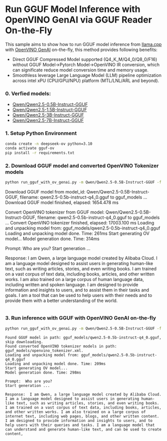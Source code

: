 # Run GGUF Model Inference with OpenVINO GenAI via GGUF Reader On-the-Fly

This sample aims to show how to run GGUF model inference from [llama.cpp](https://github.com/ggml-org/llama.cpp) with [OpenVINO GenAI](https://github.com/openvinotoolkit/openvino.genai) on-the-fly, this method provides following benefits: 

- Direct GGUF Compressed Model supported (Q4_K_M/Q4_0/Q8_0/F16) without GGUF Model->Pytorch Model->OpenVINO IR conversion, which can significate reduce model conversion time and memory usage.
- Smoothless leverage Large Language Model (LLM) pipeline optimization across intel xPU (CPU/GPU/NPU) platform (MTL/LNL/ARL and beyond).

### 0. Verfied models:
- [Qwen/Qwen2.5-0.5B-Instruct-GGUF](https://huggingface.co/Qwen/Qwen2.5-0.5B-Instruct-GGUF)
- [Qwen/Qwen2.5-1.5B-Instruct-GGUF](https://huggingface.co/Qwen/Qwen2.5-1.5B-Instruct-GGUF)
- [Qwen/Qwen2.5-3B-Instruct-GGUF](https://huggingface.co/Qwen/Qwen2.5-3B-Instruct-GGUF)
- [Qwen/Qwen2.5-7B-Instruct-GGUF](https://huggingface.co/Qwen/Qwen2.5-7B-Instruct-GGUF)


### 1. Setup Python Environment
```bash
conda create -n deepseek-ov python=3.10
conda activate gguf-ov
pip install -r requirements.txt 
```

### 2. Download GGUF model and converted OpenVINO Tokenizer models
```bash
python run_gguf_with_ov_genai.py -m Qwen/Qwen2.5-0.5B-Instruct-GGUF -f qwen2.5-0.5b-instruct-q4_0.gguf -d CPU -o gguf_models -p "Who are you?" -cd "model_cache" -mnt 128
```
Download GGUF model from model_id: Qwen/Qwen2.5-0.5B-Instruct-GGUF, filename: qwen2.5-0.5b-instruct-q4_0.gguf to gguf_models ...
Download GGUF model finished, elapsed: 1654.478 ms

Convert OpenVINO tokenizer from GGUF model: Qwen/Qwen2.5-0.5B-Instruct-GGUF, filename: qwen2.5-0.5b-instruct-q4_0.gguf to gguf_models ...
Convert OpenVINO tokenizer finished, elapsed: 17003.100 ms
Loading and unpacking model from: gguf_models/qwen2.5-0.5b-instruct-q4_0.gguf
Loading and unpacking model done. Time: 261ms
Start generating OV model...
Model generation done. Time: 314ms

Prompt:  Who are you?
Start generation ...

Response:  I am Qwen, a large language model created by Alibaba Cloud. I am a language model designed to assist users in generating human-like text, such as writing articles, stories, and even writing books. I am trained on a vast corpus of text data, including books, articles, and other written works. I am also trained on a large corpus of human language data, including written and spoken language. I am designed to provide information and insights to users, and to assist them in their tasks and goals. I am a tool that can be used to help users with their needs and to provide them with a better understanding of the world.

```

```
### 3. Run inference with GGUF with OpenVINO GenAI on-the-fly
```bash
python run_gguf_with_ov_genai.py -m Qwen/Qwen2.5-0.5B-Instruct-GGUF -f qwen2.5-0.5b-instruct-q4_0.gguf -d CPU -o gguf_models -p "Who are you?" -cd "model_cache" -mnt 128
```
```
Found GGUF model in path: gguf_models/qwen2.5-0.5b-instruct-q4_0.gguf, skip downloading.
Found converted OpenVINO tokenizer models in path: gguf_models/openvino_tokenizer.xml.
Loading and unpacking model from: gguf_models/qwen2.5-0.5b-instruct-q4_0.gguf
Loading and unpacking model done. Time: 209ms
Start generating OV model...
Model generation done. Time: 298ms

Prompt:  Who are you?
Start generation ...

Response:  I am Qwen, a large language model created by Alibaba Cloud. I am a language model designed to assist users in generating human-like text, such as writing articles, stories, and even writing books. I am trained on a vast corpus of text data, including books, articles, and other written works. I am also trained on a large corpus of internet text, including web pages, blogs, and other written content. I am designed to provide information and insights to users, and to help users with their queries and tasks. I am a language model that can understand and generate human-like text, and can be used to create content,

```
